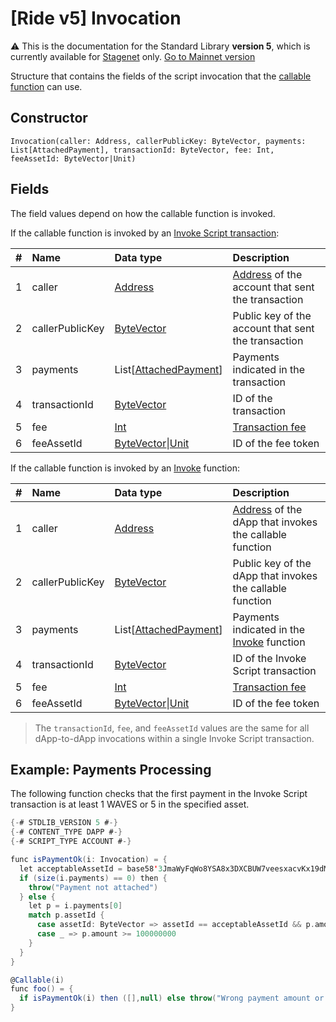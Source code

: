 # [Ride v5] Invocation

:warning: This is the documentation for the Standard Library **version 5**, which is currently available for [Stagenet](/en/blockchain/blockchain-network/) only. [Go to Mainnet version](/en/ride/structures/common-structures/invocation)

Structure that contains the fields of the script invocation that the [callable function](/en/ride/v5/functions/callable-function) can use.

## Constructor

```ride
Invocation(caller: Address, callerPublicKey: ByteVector, payments: List[AttachedPayment], transactionId: ByteVector, fee: Int, feeAssetId: ByteVector|Unit)
```

## Fields

The field  values depend on how the callable function is invoked.

If the callable function is invoked by an [Invoke Script transaction](/en/blockchain/transaction-type/invoke-script-transaction):

|   #   | Name | Data type | Description |
| :--- | :--- | :--- | :--- |
| 1 | caller | [Address](/en/ride/v5/structures/common-structures/address) | [Address](/en/blockchain/account/) of the account that sent the transaction |
| 2 | callerPublicKey | [ByteVector](/en/ride/v5/data-types/byte-vector) | Public key of the account that sent the transaction |
| 3 | payments | List[[AttachedPayment](/en/ride/v5/structures/common-structures/attached-payment)] | Payments indicated in the transaction |
| 4 | transactionId | [ByteVector](/en/ride/v5/data-types/byte-vector) | ID of the transaction |
| 5 | fee | [Int](/en/ride/v5/data-types/int) | [Transaction fee](/en/blockchain/transaction/transaction-fee) |
| 6 | feeAssetId | [ByteVector](/en/ride/v5/data-types/byte-vector)&#124;[Unit](/en/ride/v5/data-types/unit) | ID of the fee token |

If the callable function is invoked by an [Invoke](/en/ride/v5/functions/built-in-functions/dapp-to-dapp) function:

|   #   | Name | Data type | Description |
| :--- | :--- | :--- | :--- |
| 1 | caller | [Address](/en/ride/v5/structures/common-structures/address) | [Address](/en/blockchain/account/) of the dApp that invokes the callable function |
| 2 | callerPublicKey | [ByteVector](/en/ride/v5/data-types/byte-vector) | Public key of the dApp that invokes the callable function |
| 3 | payments | List[[AttachedPayment](/en/ride/v5/structures/common-structures/attached-payment)] | Payments indicated in the [Invoke](/en/ride/v5/functions/built-in-functions/dapp-to-dapp) function |
| 4 | transactionId | [ByteVector](/en/ride/v5/data-types/byte-vector) | ID of the Invoke Script transaction |
| 5 | fee | [Int](/en/ride/v5/data-types/int) | [Transaction fee](/en/blockchain/transaction/transaction-fee) |
| 6 | feeAssetId | [ByteVector](/en/ride/v5/data-types/byte-vector)&#124;[Unit](/en/ride/v5/data-types/unit) | ID of the fee token |

> The `transactionId`, `fee`, and `feeAssetId` values are the same for all dApp-to-dApp invocations  within a single Invoke Script transaction.

## Example: Payments Processing

The following function checks that the first payment in the Invoke Script transaction is at least 1 WAVES or 5 in the specified asset.

```scala
{-# STDLIB_VERSION 5 #-}
{-# CONTENT_TYPE DAPP #-}
{-# SCRIPT_TYPE ACCOUNT #-}

func isPaymentOk(i: Invocation) = {
  let acceptableAssetId = base58'3JmaWyFqWo8YSA8x3DXCBUW7veesxacvKx19dMv7wTMg'
  if (size(i.payments) == 0) then {
    throw("Payment not attached")
  } else {
    let p = i.payments[0]
    match p.assetId {
      case assetId: ByteVector => assetId == acceptableAssetId && p.amount >= 500000000
      case _ => p.amount >= 100000000
    }
  }
}

@Callable(i)
func foo() = {
  if isPaymentOk(i) then ([],null) else throw("Wrong payment amount or asset")
}
```